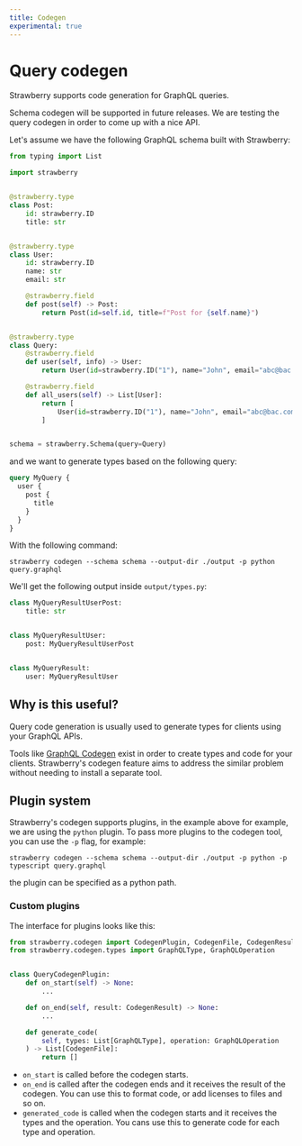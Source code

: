 ```yaml
---
title: Codegen
experimental: true
---
```


# Query codegen

Strawberry supports code generation for GraphQL queries.

<Note>

Schema codegen will be supported in future releases. We are testing the query
codegen in order to come up with a nice API.

</Note>

Let's assume we have the following GraphQL schema built with Strawberry:

```python
from typing import List

import strawberry


@strawberry.type
class Post:
    id: strawberry.ID
    title: str


@strawberry.type
class User:
    id: strawberry.ID
    name: str
    email: str

    @strawberry.field
    def post(self) -> Post:
        return Post(id=self.id, title=f"Post for {self.name}")


@strawberry.type
class Query:
    @strawberry.field
    def user(self, info) -> User:
        return User(id=strawberry.ID("1"), name="John", email="abc@bac.com")

    @strawberry.field
    def all_users(self) -> List[User]:
        return [
            User(id=strawberry.ID("1"), name="John", email="abc@bac.com"),
        ]


schema = strawberry.Schema(query=Query)
```

and we want to generate types based on the following query:

```graphql
query MyQuery {
  user {
    post {
      title
    }
  }
}
```

With the following command:

```shell
strawberry codegen --schema schema --output-dir ./output -p python query.graphql
```

We'll get the following output inside `output/types.py`:

```python
class MyQueryResultUserPost:
    title: str


class MyQueryResultUser:
    post: MyQueryResultUserPost


class MyQueryResult:
    user: MyQueryResultUser
```

## Why is this useful?

Query code generation is usually used to generate types for clients using your
GraphQL APIs.

Tools like [GraphQL Codegen](https://www.graphql-code-generator.com/) exist in
order to create types and code for your clients. Strawberry's codegen feature
aims to address the similar problem without needing to install a separate tool.

## Plugin system

Strawberry's codegen supports plugins, in the example above for example, we are
using the `python` plugin. To pass more plugins to the codegen tool, you can use
the `-p` flag, for example:

```shell
strawberry codegen --schema schema --output-dir ./output -p python -p typescript query.graphql
```

the plugin can be specified as a python path.

### Custom plugins

The interface for plugins looks like this:

```python
from strawberry.codegen import CodegenPlugin, CodegenFile, CodegenResult
from strawberry.codegen.types import GraphQLType, GraphQLOperation


class QueryCodegenPlugin:
    def on_start(self) -> None:
        ...

    def on_end(self, result: CodegenResult) -> None:
        ...

    def generate_code(
        self, types: List[GraphQLType], operation: GraphQLOperation
    ) -> List[CodegenFile]:
        return []
```

- `on_start` is called before the codegen starts.
- `on_end` is called after the codegen ends and it receives the result of the
  codegen. You can use this to format code, or add licenses to files and so on.
- `generated_code` is called when the codegen starts and it receives the types
  and the operation. You cans use this to generate code for each type and
  operation.
